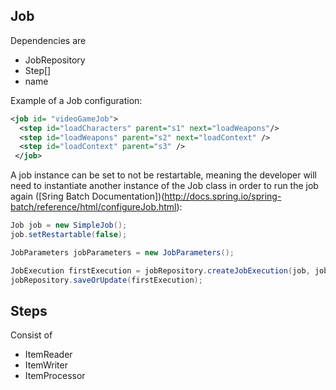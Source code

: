 ## Job 
Dependencies are
- JobRepository
- Step[]
- name

Example of a Job configuration:
```xml
<job id= "videoGameJob">
  <step id="loadCharacters" parent="s1" next="loadWeapons"/>
  <step id="loadWeapons" parent="s2" next="loadContext" />
  <step id="loadContext" parent="s3" />
 </job>
```  

A job instance can be set to not be restartable, meaning the developer will need to instantiate another instance of the Job class 
in order to run the job again ([Sring Batch Documentation])(http://docs.spring.io/spring-batch/reference/html/configureJob.html):

```java
Job job = new SimpleJob();
job.setRestartable(false);

JobParameters jobParameters = new JobParameters();

JobExecution firstExecution = jobRepository.createJobExecution(job, jobParameters);
jobRepository.saveOrUpdate(firstExecution);
```

## Steps 
Consist of
- ItemReader
- ItemWriter
- ItemProcessor
